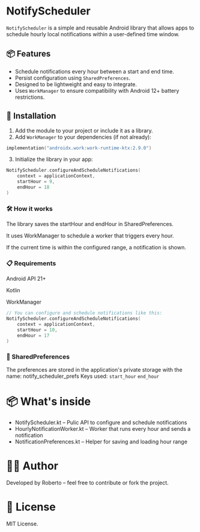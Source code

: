 # NotifyScheduler

`NotifyScheduler` is a simple and reusable Android library that allows apps to schedule hourly local notifications within a user-defined time window.

## 📦 Features

- Schedule notifications every hour between a start and end time.
- Persist configuration using `SharedPreferences`.
- Designed to be lightweight and easy to integrate.
- Uses `WorkManager` to ensure compatibility with Android 12+ battery restrictions.

## 🚀 Installation

1. Add the module to your project or include it as a library.
2. Add `WorkManager` to your dependencies (if not already):

```kotlin
implementation("androidx.work:work-runtime-ktx:2.9.0")
```
3. Initialize the library in your app:

```kotlin
NotifyScheduler.configureAndScheduleNotifications(
    context = applicationContext,
    startHour = 9,
    endHour = 18
)
```
### 🛠️ How it works
The library saves the startHour and endHour in SharedPreferences.

It uses WorkManager to schedule a worker that triggers every hour.

If the current time is within the configured range, a notification is shown.

### 📋 Requirements
Android API 21+

Kotlin

WorkManager
```kotlin
// You can configure and schedule notifications like this:
NotifyScheduler.configureAndScheduleNotifications(
    context = applicationContext,
    startHour = 10,
    endHour = 17
)
```

### 📁 SharedPreferences
The preferences are stored in the application's private storage with the name:
notify_scheduler_prefs
Keys used:
`start_hour`
`end_hour`

# 📦 What's inside
- NotifyScheduler.kt – Pulic API to configure and schedule notifications
- HourlyNotificationWorker.kt – Worker that runs every hour and sends a notification
- NotificationPreferences.kt – Helper for saving and loading hour range

# 🙋‍♂️ Author
Developed by Roberto – feel free to contribute or fork the project.

# 📄 License
MIT License.
